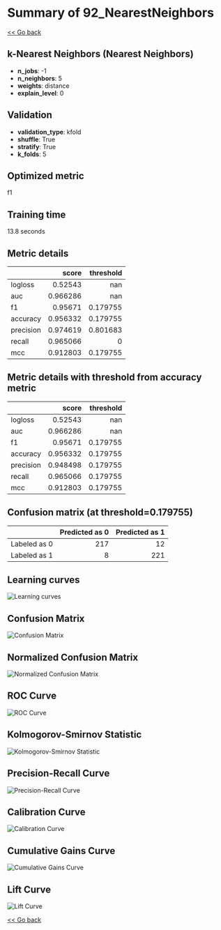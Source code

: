 # Summary of 92_NearestNeighbors

[<< Go back](../README.md)


## k-Nearest Neighbors (Nearest Neighbors)
- **n_jobs**: -1
- **n_neighbors**: 5
- **weights**: distance
- **explain_level**: 0

## Validation
 - **validation_type**: kfold
 - **shuffle**: True
 - **stratify**: True
 - **k_folds**: 5

## Optimized metric
f1

## Training time

13.8 seconds

## Metric details
|           |    score |   threshold |
|:----------|---------:|------------:|
| logloss   | 0.52543  |  nan        |
| auc       | 0.966286 |  nan        |
| f1        | 0.95671  |    0.179755 |
| accuracy  | 0.956332 |    0.179755 |
| precision | 0.974619 |    0.801683 |
| recall    | 0.965066 |    0        |
| mcc       | 0.912803 |    0.179755 |


## Metric details with threshold from accuracy metric
|           |    score |   threshold |
|:----------|---------:|------------:|
| logloss   | 0.52543  |  nan        |
| auc       | 0.966286 |  nan        |
| f1        | 0.95671  |    0.179755 |
| accuracy  | 0.956332 |    0.179755 |
| precision | 0.948498 |    0.179755 |
| recall    | 0.965066 |    0.179755 |
| mcc       | 0.912803 |    0.179755 |


## Confusion matrix (at threshold=0.179755)
|              |   Predicted as 0 |   Predicted as 1 |
|:-------------|-----------------:|-----------------:|
| Labeled as 0 |              217 |               12 |
| Labeled as 1 |                8 |              221 |

## Learning curves
![Learning curves](learning_curves.png)
## Confusion Matrix

![Confusion Matrix](confusion_matrix.png)


## Normalized Confusion Matrix

![Normalized Confusion Matrix](confusion_matrix_normalized.png)


## ROC Curve

![ROC Curve](roc_curve.png)


## Kolmogorov-Smirnov Statistic

![Kolmogorov-Smirnov Statistic](ks_statistic.png)


## Precision-Recall Curve

![Precision-Recall Curve](precision_recall_curve.png)


## Calibration Curve

![Calibration Curve](calibration_curve_curve.png)


## Cumulative Gains Curve

![Cumulative Gains Curve](cumulative_gains_curve.png)


## Lift Curve

![Lift Curve](lift_curve.png)



[<< Go back](../README.md)
